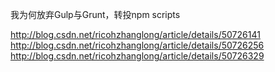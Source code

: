 我为何放弃Gulp与Grunt，转投npm scripts

http://blog.csdn.net/ricohzhanglong/article/details/50726141
http://blog.csdn.net/ricohzhanglong/article/details/50726256
http://blog.csdn.net/ricohzhanglong/article/details/50726329